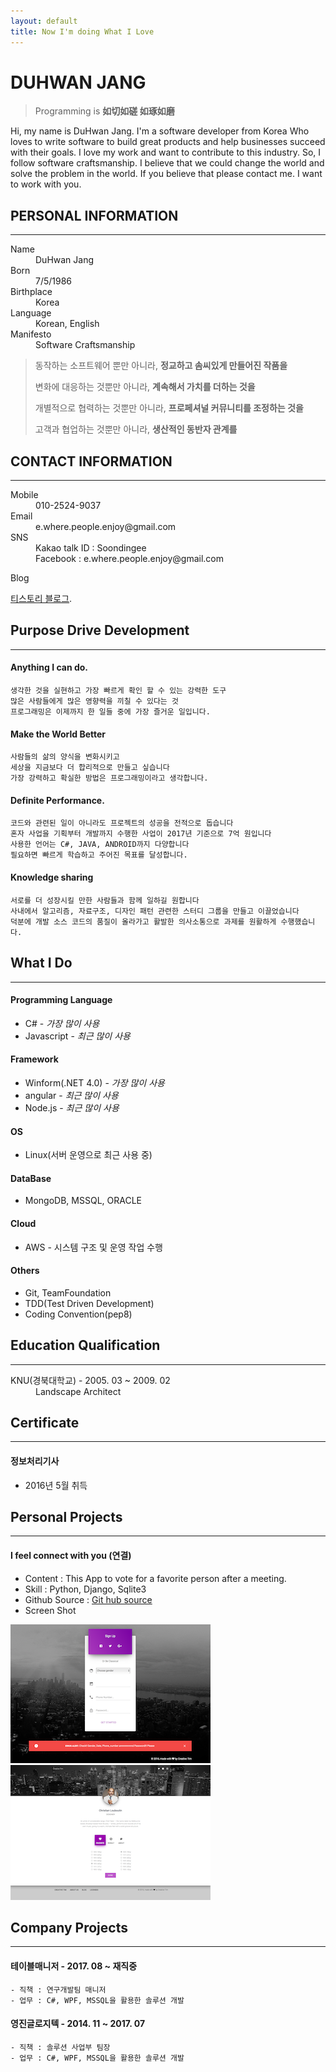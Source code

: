 ```yaml
---
layout: default
title: Now I'm doing What I Love
---
```

# DUHWAN JANG
>Programming is **如切如磋 如琢如磨**

Hi, my name is DuHwan Jang. I'm a software developer from Korea
Who loves to write software to build great products and help businesses succeed with their goals.
I love my work and want to contribute to this industry. So, I follow software craftsmanship.
I believe that we could change the world and solve the problem in the world.
If you believe that please contact me.
I want to work with you.

## PERSONAL INFORMATION
* * *
<dl>
<dt>Name</dt>
<dd>DuHwan Jang</dd>
<dt>Born</dt>
<dd>7/5/1986</dd>
<dt>Birthplace</dt>
<dd>Korea</dd>
<dt>Language</dt>
<dd>Korean, English</dd>
<dt>Manifesto</dt>
<dd>Software Craftsmanship</dd>
</dl>

>동작하는 소프트웨어 뿐만 아니라, **정교하고 솜씨있게 만들어진 작품을**
>
>변화에 대응하는 것뿐만 아니라, **계속해서 가치를 더하는 것을**
>
>개별적으로 협력하는 것뿐만 아니라, **프로페셔널 커뮤니티를 조정하는 것을**
>
>고객과 협업하는 것뿐만 아니라, **생산적인 동반자 관계를**

## CONTACT INFORMATION
* * *
<dl>
<dt>Mobile</dt>
<dd>010-2524-9037</dd>
<dt>Email</dt>
<dd>e.where.people.enjoy@gmail.com</dd>
<dt>SNS</dt>
<dd>Kakao talk ID : Soondingee</dd>
<dd>Facebook : e.where.people.enjoy@gmail.com </dd>
</dl>

<dl><dt>Blog</dt></dl>

 [티스토리 블로그](http://dontstopthinking.tistory.com).


## Purpose Drive Development
* * *

#### [](#header-4)Anything I can do.
```
생각한 것을 실현하고 가장 빠르게 확인 할 수 있는 강력한 도구
많은 사람들에게 많은 영향력을 끼칠 수 있다는 것
프로그래밍은 이제까지 한 일들 중에 가장 즐거운 일입니다.
```

#### [](#header-4)Make the World Better
```
사람들의 삶의 양식을 변화시키고
세상을 지금보다 더 합리적으로 만들고 싶습니다
가장 강력하고 확실한 방법은 프로그래밍이라고 생각합니다.
```

#### [](#header-4)Definite Performance.
```
코드와 관련된 일이 아니라도 프로젝트의 성공을 전적으로 돕습니다
혼자 사업을 기획부터 개발까지 수행한 사업이 2017년 기준으로 7억 원입니다
사용한 언어는 C#, JAVA, ANDROID까지 다양합니다
필요하면 빠르게 학습하고 주어진 목표를 달성합니다.
```

#### [](#header-4)Knowledge sharing
```
서로를 더 성장시킬 만한 사람들과 함께 일하길 원합니다
사내에서 알고리즘, 자료구조, 디자인 패턴 관련한 스터디 그룹을 만들고 이끌었습니다
덕분에 개발 소스 코드의 품질이 올라가고 활발한 의사소통으로 과제를 원활하게 수행했습니다.
```


## What I Do
* * *

#### Programming Language

* C# - _가장 많이 사용_
* Javascript - _최근 많이 사용_

#### Framework
* Winform(.NET 4.0)  - _가장 많이 사용_
* angular - _최근 많이 사용_
* Node.js - _최근 많이 사용_

#### OS
* Linux(서버 운영으로 최근 사용 중)

#### DataBase
* MongoDB, MSSQL, ORACLE

#### Cloud
* AWS - 시스템 구조 및 운영 작업 수행

#### Others
* Git, TeamFoundation
* TDD(Test Driven Development)
* Coding Convention(pep8)

## Education Qualification
* * *

<dl>
<dt>KNU(경북대학교) - 2005. 03 ~ 2009. 02</dt>
<dd>Landscape Architect</dd>
</dl>

## Certificate
* * *

#### 정보처리기사
* 2016년 5월 취득

## Personal Projects
* * *

#### I feel connect with you (연결)
* Content : This App to vote for a favorite person after a meeting.
* Skill : Python, Django, Sqlite3
* Github Source : [Git hub source](https://github.com/ThinkAllofYours/ilikeu.git)
* Screen Shot

![Connect_With_You_04](images/pp/Connect_With_You_04.png)![Connect_With_You_03](images/pp/Connect_With_You_03.png)

## Company Projects
* * *

#### 테이블매니저 - 2017. 08 ~ 재직중
    - 직책 : 연구개발팀 매니저
    - 업무 : C#, WPF, MSSQL을 활용한 솔루션 개발

#### 영진글로지텍 - 2014. 11 ~ 2017. 07
    - 직책 : 솔루션 사업부 팀장
    - 업무 : C#, WPF, MSSQL을 활용한 솔루션 개발






